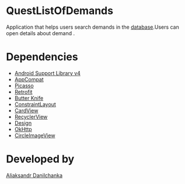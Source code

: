 QuestListOfDemands
====
Application that helps users search demands in the [database](https://server.qest.cz:44302/swagger/ui/index#/).Users can open details about demand .

Dependencies
============

* [Android Support Library v4](http://developer.android.com/tools/extras/support-library.html)
* [AppCompat](https://developer.android.com/reference/android/support/v7/appcompat/package-summary.html)
* [Picasso](https://github.com/square/picasso)
* [Retrofit](https://github.com/square/retrofit)
* [Butter Knife](http://jakewharton.github.io/butterknife/)
* [ConstraintLayout](http://tools.android.com/recent/constraintlayout102isnowavailable)
* [CardView](https://developer.android.com/reference/android/support/v7/cardview/package-summary.html)
* [RecyclerView](https://developer.android.com/reference/android/support/v7/recyclerview/package-summary.html)
* [Design](https://developer.android.com/reference/android/support/design/package-summary.html)
* [OkHttp](https://github.com/square/okhttp/tree/master/okhttp-logging-interceptor)
* [CircleImageView](https://github.com/hdodenhof/CircleImageView)

Developed by
============

[Aliaksandr Danilchanka](aliaksandr.danilchanka@gmail.com)
